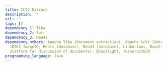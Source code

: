 ```yaml
---
title: ICIJ Extract
description: ''
url: ''
tags: []
dependency_1: Tika
dependency_2: Solr
dependency_3: Neo4J
dependency_others: Apache Tika (document extraction), Apache Solr (data management),
  JBIG2-ImageIO, Redis (database), Neo4J (database), Linkurious, Oxwall (social networking
  platform for discussion of documents), Blacklight, TesseractOCR
programming_language: Java
---
```

